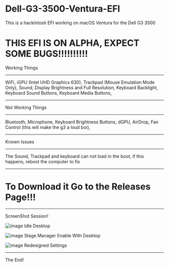 # Dell-G3-3500-Ventura-EFI
This is a hackintosh EFI working on macOS Ventura for the Dell G3 3500

# THIS EFI IS ON ALPHA, EXPECT SOME BUGS!!!!!!!!!!

Working Things
____________________
WiFi,
iGPU (Intel UHD Graphics 630),
Trackpad (Mouse Emulation Mode Only),
Sound,
Display Brightness and Full Resolution,
Keyboard Backlight,
Keyboard Sound Buttons,
Keyboard Media Buttons,
____________________

Not Working Things
____________________
Bluetooth,
Microphone,
Keyboard Brightness Buttons,
dGPU,
AirDrop,
Fan Control (this will make the g3 a loud boi),
____________________

Known Issues
____________________
The Sound, Trackpad and keyboard can not load in the boot, if this happens, reboot the computer to fix
____________________

# To Download it Go to the Releases Page!!!

____________________

ScreenShot Session!

![image](https://user-images.githubusercontent.com/85531638/205419150-0ed26e28-cdc0-40e2-902f-332aae97247e.png)
Idle Desktop

![image](https://user-images.githubusercontent.com/85531638/205419275-74183809-6de6-4717-a9f7-9798e5ddec74.png)
Stage Manager Enable With Desktop

![image](https://user-images.githubusercontent.com/85531638/205419325-7526b021-a3b5-4722-b3ad-18a218eff913.png)
Redesigned Settings
____________________

The End!
